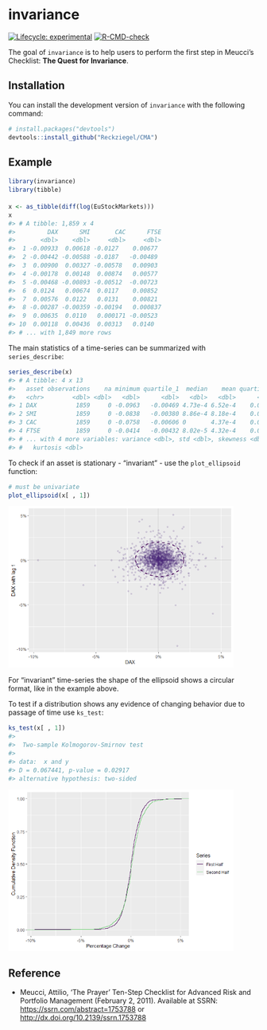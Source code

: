 
<!-- README.md is generated from README.Rmd. Please edit that file -->

# invariance

<!-- badges: start -->

[![Lifecycle:
experimental](https://img.shields.io/badge/lifecycle-experimental-orange.svg)](https://lifecycle.r-lib.org/articles/stages.html#experimental)
[![R-CMD-check](https://github.com/Reckziegel/invariance/actions/workflows/R-CMD-check.yaml/badge.svg)](https://github.com/Reckziegel/invariance/actions/workflows/R-CMD-check.yaml)
<!-- badges: end -->

The goal of `invariance` is to help users to perform the first step in
Meucci’s Checklist: **The Quest for Invariance**.

## Installation

You can install the development version of `invariance` with the
following command:

``` r
# install.packages("devtools")
devtools::install_github("Reckziegel/CMA")
```

## Example

``` r
library(invariance)
library(tibble)

x <- as_tibble(diff(log(EuStockMarkets)))
x
#> # A tibble: 1,859 x 4
#>         DAX      SMI       CAC      FTSE
#>       <dbl>    <dbl>     <dbl>     <dbl>
#>  1 -0.00933  0.00618 -0.0127    0.00677 
#>  2 -0.00442 -0.00588 -0.0187   -0.00489 
#>  3  0.00900  0.00327 -0.00578   0.00903 
#>  4 -0.00178  0.00148  0.00874   0.00577 
#>  5 -0.00468 -0.00893 -0.00512  -0.00723 
#>  6  0.0124   0.00674  0.0117    0.00852 
#>  7  0.00576  0.0122   0.0131    0.00821 
#>  8 -0.00287 -0.00359 -0.00194   0.000837
#>  9  0.00635  0.0110   0.000171 -0.00523 
#> 10  0.00118  0.00436  0.00313   0.0140  
#> # ... with 1,849 more rows
```

The main statistics of a time-series can be summarized with
`series_describe`:

``` r
series_describe(x)
#> # A tibble: 4 x 13
#>   asset observations    na minimum quartile_1  median    mean quartile_3 maximum
#>   <chr>        <dbl> <dbl>   <dbl>      <dbl>   <dbl>   <dbl>      <dbl>   <dbl>
#> 1 DAX           1859     0 -0.0963   -0.00469 4.73e-4 6.52e-4    0.00636  0.0508
#> 2 SMI           1859     0 -0.0838   -0.00380 8.86e-4 8.18e-4    0.00607  0.0497
#> 3 CAC           1859     0 -0.0758   -0.00606 0       4.37e-4    0.00710  0.0610
#> 4 FTSE          1859     0 -0.0414   -0.00432 8.02e-5 4.32e-4    0.00525  0.0544
#> # ... with 4 more variables: variance <dbl>, std <dbl>, skewness <dbl>,
#> #   kurtosis <dbl>
```

To check if an asset is stationary - “invariant” - use the
`plot_ellipsoid` function:

``` r
# must be univariate
plot_ellipsoid(x[ , 1]) 
```

<img src="man/figures/README-unnamed-chunk-3-1.png" width="90%" height="80%" />

For “invariant” time-series the shape of the ellipsoid shows a circular
format, like in the example above.

To test if a distribution shows any evidence of changing behavior due to
passage of time use `ks_test`:

``` r
ks_test(x[ , 1])
#> 
#>  Two-sample Kolmogorov-Smirnov test
#> 
#> data:  x and y
#> D = 0.067441, p-value = 0.02917
#> alternative hypothesis: two-sided
```

<img src="man/figures/README-unnamed-chunk-4-1.png" width="90%" height="80%" />

## Reference

-   Meucci, Attilio, ‘The Prayer’ Ten-Step Checklist for Advanced Risk
    and Portfolio Management (February 2, 2011). Available at SSRN:
    <https://ssrn.com/abstract=1753788> or
    <http://dx.doi.org/10.2139/ssrn.1753788>
